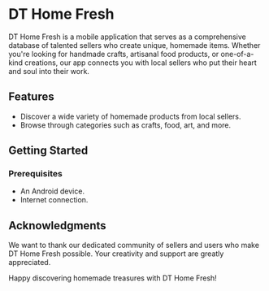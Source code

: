 # DT Home Fresh

DT Home Fresh is a mobile application that serves as a comprehensive database of talented sellers who create unique, homemade items. Whether you're looking for handmade crafts, artisanal food products, or one-of-a-kind creations, our app connects you with local sellers who put their heart and soul into their work.

## Features

- Discover a wide variety of homemade products from local sellers.
- Browse through categories such as crafts, food, art, and more.

## Getting Started

### Prerequisites

- An Android device.
- Internet connection.

## Acknowledgments

We want to thank our dedicated community of sellers and users who make DT Home Fresh possible. Your creativity and support are greatly appreciated.

Happy discovering homemade treasures with DT Home Fresh!
